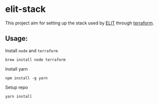 # elit-stack

This project aim for setting up the stack used by [ELIT](https://elit.cloud) through [terraform](https://www.terraform.io/). 

## Usage:

Install `node` and `terraform`

```
brew install node terraform
```

Install yarn

```
npm install -g yarn
```

Setup repo

```
yarn install 
```
